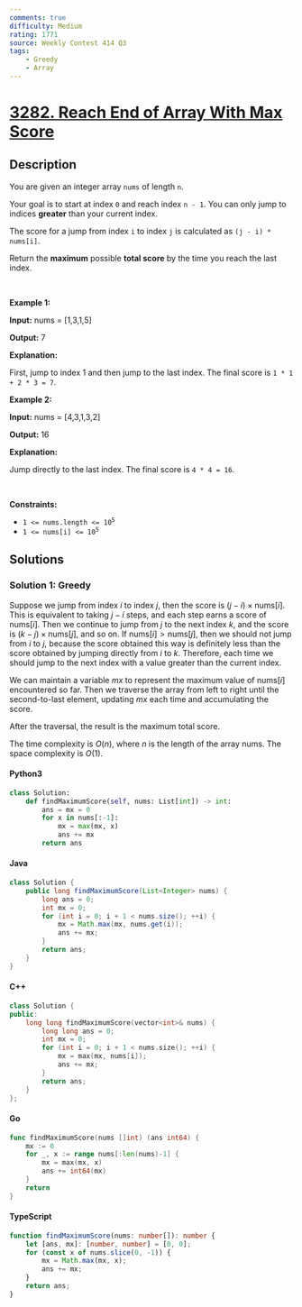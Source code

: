 ```yaml
---
comments: true
difficulty: Medium
rating: 1771
source: Weekly Contest 414 Q3
tags:
    - Greedy
    - Array
---
```


<!-- problem:start -->

# [3282. Reach End of Array With Max Score](https://leetcode.com/problems/reach-end-of-array-with-max-score)

## Description

<!-- description:start -->

<p>You are given an integer array <code>nums</code> of length <code>n</code>.</p>

<p>Your goal is to start at index <code>0</code> and reach index <code>n - 1</code>. You can only jump to indices <strong>greater</strong> than your current index.</p>

<p>The score for a jump from index <code>i</code> to index <code>j</code> is calculated as <code>(j - i) * nums[i]</code>.</p>

<p>Return the <strong>maximum</strong> possible <b>total score</b> by the time you reach the last index.</p>

<p>&nbsp;</p>
<p><strong class="example">Example 1:</strong></p>

<div class="example-block">
<p><strong>Input:</strong> <span class="example-io">nums = [1,3,1,5]</span></p>

<p><strong>Output:</strong> 7</p>

<p><strong>Explanation:</strong></p>

<p>First, jump to index 1 and then jump to the last index. The final score is <code>1 * 1 + 2 * 3 = 7</code>.</p>
</div>

<p><strong class="example">Example 2:</strong></p>

<div class="example-block">
<p><strong>Input:</strong> <span class="example-io">nums = [4,3,1,3,2]</span></p>

<p><strong>Output:</strong> 16</p>

<p><strong>Explanation:</strong></p>

<p>Jump directly to the last index. The final score is <code>4 * 4 = 16</code>.</p>
</div>

<p>&nbsp;</p>
<p><strong>Constraints:</strong></p>

<ul>
	<li><code>1 &lt;= nums.length &lt;= 10<sup>5</sup></code></li>
	<li><code>1 &lt;= nums[i] &lt;= 10<sup>5</sup></code></li>
</ul>

<!-- description:end -->

## Solutions

<!-- solution:start -->

### Solution 1: Greedy

Suppose we jump from index $i$ to index $j$, then the score is $(j - i) \times \text{nums}[i]$. This is equivalent to taking $j - i$ steps, and each step earns a score of $\text{nums}[i]$. Then we continue to jump from $j$ to the next index $k$, and the score is $(k - j) \times \text{nums}[j]$, and so on. If $\text{nums}[i] \gt \text{nums}[j]$, then we should not jump from $i$ to $j$, because the score obtained this way is definitely less than the score obtained by jumping directly from $i$ to $k$. Therefore, each time we should jump to the next index with a value greater than the current index.

We can maintain a variable $mx$ to represent the maximum value of $\text{nums}[i]$ encountered so far. Then we traverse the array from left to right until the second-to-last element, updating $mx$ each time and accumulating the score.

After the traversal, the result is the maximum total score.

The time complexity is $O(n)$, where $n$ is the length of the array $\text{nums}$. The space complexity is $O(1)$.

<!-- tabs:start -->

#### Python3

```python
class Solution:
    def findMaximumScore(self, nums: List[int]) -> int:
        ans = mx = 0
        for x in nums[:-1]:
            mx = max(mx, x)
            ans += mx
        return ans
```

#### Java

```java
class Solution {
    public long findMaximumScore(List<Integer> nums) {
        long ans = 0;
        int mx = 0;
        for (int i = 0; i + 1 < nums.size(); ++i) {
            mx = Math.max(mx, nums.get(i));
            ans += mx;
        }
        return ans;
    }
}
```

#### C++

```cpp
class Solution {
public:
    long long findMaximumScore(vector<int>& nums) {
        long long ans = 0;
        int mx = 0;
        for (int i = 0; i + 1 < nums.size(); ++i) {
            mx = max(mx, nums[i]);
            ans += mx;
        }
        return ans;
    }
};
```

#### Go

```go
func findMaximumScore(nums []int) (ans int64) {
	mx := 0
	for _, x := range nums[:len(nums)-1] {
		mx = max(mx, x)
		ans += int64(mx)
	}
	return
}
```

#### TypeScript

```ts
function findMaximumScore(nums: number[]): number {
    let [ans, mx]: [number, number] = [0, 0];
    for (const x of nums.slice(0, -1)) {
        mx = Math.max(mx, x);
        ans += mx;
    }
    return ans;
}
```

<!-- tabs:end -->

<!-- solution:end -->

<!-- problem:end -->
